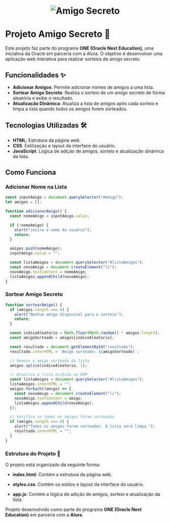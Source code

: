  <h1 style="text-align: center;">
 <img src="https://ik.imagekit.io/6kfiz1jrz/Captura%20de%20tela%20de%202025-01-26%2019-35-16.png?updatedAt=1737931264220" alt="Amigo Secreto" />
</h1>

# Projeto Amigo Secreto 🎉

Este projeto faz parte do programa **ONE (Oracle Next Education)**, uma iniciativa da Oracle em parceria com a Alura. O objetivo é desenvolver uma aplicação web interativa para realizar sorteios de amigo secreto.

## Funcionalidades ✨

- **Adicionar Amigos**: Permite adicionar nomes de amigos a uma lista.
- **Sortear Amigo Secreto**: Realiza o sorteio de um amigo secreto de forma aleatória e exibe o resultado.
- **Atualização Dinâmica**: Atualiza a lista de amigos após cada sorteio e limpa a lista quando todos os amigos forem sorteados.

## Tecnologias Utilizadas 🛠️

- **HTML**: Estrutura da página web.
- **CSS**: Estilização e layout da interface do usuário.
- **JavaScript**: Lógica de adição de amigos, sorteio e atualização dinâmica da lista.

## Como Funciona

### Adicionar Nome na Lista

```javascript
const inputAmigo = document.querySelector("#amigo");
let amigos = [];

function adicionarAmigo() {
  const nomeAmigo = inputAmigo.value;

  if (!nomeAmigo) {
    alert("insira o nome do usuário");
    return;
  }

  amigos.push(nomeAmigo);
  inputAmigo.value = "";

  const listaAmigos = document.querySelector("#listaAmigos");
  const novoAmigo = document.createElement("li");
  novoAmigo.textContent = nomeAmigo;
  listaAmigos.appendChild(novoAmigo);
}
```

### Sortear Amigo Secreto

```javascript
function sortearAmigo() {
  if (amigos.length === 0) {
    alert("Nenhum amigo disponível para o sorteio");
    return;
  }

  const indiceAleatorio = Math.floor(Math.random() * amigos.length);
  const amigoSorteado = amigos[indiceAleatorio];

  const resultado = document.getElementById("resultado");
  resultado.innerHTML = `Amigo sorteado: ${amigoSorteado}`;

  // Remove o amigo sorteado da lista
  amigos.splice(indiceAleatorio, 1);

  // Atualiza a lista exibida no DOM
  const listaAmigos = document.querySelector("#listaAmigos");
  listaAmigos.innerHTML = "";
  amigos.forEach((amigo) => {
    const novoAmigo = document.createElement("li");
    novoAmigo.textContent = amigo;
    listaAmigos.appendChild(novoAmigo);
  });

  // Verifica se todos os amigos foram sorteados
  if (amigos.length === 0) {
    alert("Todos os amigos foram sorteados. A lista será limpa.");
    resultado.innerHTML = "";
  }
}
```

### Estrutura do Projeto 📁

O projeto está organizado da seguinte forma:

- **index.html**: Contém a estrutura da página web.

- **styles.css**: Contém os estilos e layout da interface do usuário.
- **app.js**: Contém a lógica de adição de amigos, sorteio e atualização da lista.

Projeto desenvolvido como parte do programa **ONE (Oracle Next Education)** em parceria com a **Alura**.
